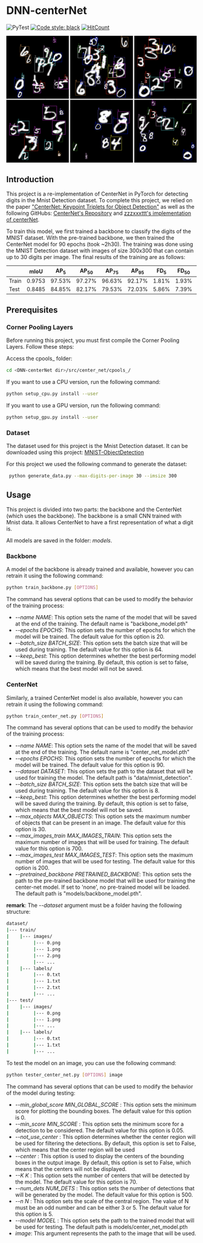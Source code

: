# DNN-centerNet

![PyTest](https://github.com/yxyfer/DNN-centerNet/actions/workflows/pytest.yml/badge.svg)
[![Code style: black](https://img.shields.io/badge/code%20style-black-000000.svg)](https://github.com/psf/black)
[![HitCount](https://hits.dwyl.com/yxyfer/DNN-centerNet.svg?style=flat-square)](http://hits.dwyl.com/yxyfer/DNN-centerNet)

![alt text](images/image.png "Mnist Detection example")

## Introduction

This project is a re-implementation of CenterNet in PyTorch for detecting digits in the Mnist Detection dataset. To complete this project, we relied on the paper ["CenterNet: Keypoint Triplets for Object Detection"](https://arxiv.org/pdf/1904.08189.pdf) as well as the following GitHubs: [CenterNet's Repository](https://github.com/Duankaiwen/CenterNet) and [zzzxxxttt's implementation of centerNet](https://github.com/zzzxxxttt/pytorch_simple_CenterNet_47).



To train this model, we first trained a backbone to classify the digits of the MNIST dataset. With the pre-trained backbone, we then trained the CenterNet model for 90 epochs (took ~2h30). The training was done using the MNIST Detection dataset with images of size 300x300 that can contain up to 30 digits per image. The final results of the training are as follows:

|       | mIoU   | AP<sub>5</sub> | AP<sub>50</sub>  | AP<sub>75</sub> | AP<sub>95</sub> | FD<sub>5</sub> | FD<sub>50</sub> | FD<sub>75</sub> | FD<sub>95</sub> |
| ----- | ------ | ------- | ------- | ------- | ------- | ------- | ------ | ------- | ------- |
| Train | 0.9753 | 97.53%  | 97.27%  | 96.63%  | 92.17%  | 1.81%   | 1.93%  | 2.53%   | 6.67%   |
| Test  | 0.8485 | 84.85%  | 82.17%  | 79.53%  | 72.03%  | 5.86%   | 7.39%  | 9.19%   | 16.83%  |


## Prerequisites

### Corner Pooling Layers

Before running this project, you must first compile the Corner Pooling Layers. Follow these steps:

Access the cpools\_ folder:

```bash
cd <DNN-centerNet dir>/src/center_net/cpools_/
```

If you want to use a CPU version, run the following command:
```bash
python setup_cpu.py install --user
```

If you want to use a GPU version, run the following command:
```bash
python setup_gpu.py install --user
```

### Dataset

The dataset used for this project is the Mnist Detection dataset. It can be downloaded using this project: [MNIST-ObjectDetection](https://github.com/hukkelas/MNIST-ObjectDetection)

For this project we used the following command to generate the dataset:

```bash
 python generate_data.py --max-digits-per-image 30 --imsize 300
```

## Usage

This project is divided into two parts: the backbone and the CenterNet (which uses the backbone). The backbone is a small CNN trained with Mnist data. It allows CenterNet to have a first representation of what a digit is.

All models are saved in the folder: _models_.

### Backbone

A model of the backbone is already trained and available, however you can retrain it using the following command:
```bash
python train_backbone.py [OPTIONS]
```
The command has several options that can be used to modify the behavior of the training process:

- _--name NAME_: This option sets the name of the model that will be saved at the end of the training. The default name is "backbone_model.pth"
- _--epochs EPOCHS_: This option sets the number of epochs for which the model will be trained. The default value for this option is 20.
- _--batch_size BATCH_SIZE_: This option sets the batch size that will be used during training. The default value for this option is 64.
- _--keep_best_: This option determines whether the best performing model will be saved during the training. By default, this option is set to false, which means that the best model will not be saved.

### CenterNet

Similarly, a trained CenterNet model is also available, however you can retrain it using the following command:
```bash
python train_center_net.py [OPTIONS]
```
The command has several options that can be used to modify the behavior of the training process:

- _--name NAME_: This option sets the name of the model that will be saved at the end of the training. The default name is "center_net_model.pth"
- _--epochs EPOCHS_: This option sets the number of epochs for which the model will be trained. The default value for this option is 90.
- _--dataset DATASET_: This option sets the path to the dataset that will be used for training the model. The default path is "data/mnist_detection".
- _--batch_size BATCH_SIZE_: This option sets the batch size that will be used during training. The default value for this option is 8.
- _--keep_best_: This option determines whether the best performing model will be saved during the training. By default, this option is set to false, which means that the best model will not be saved.
- _--max_objects MAX_OBJECTS_: This option sets the maximum number of objects that can be present in an image. The default value for this option is 30.
- _--max_images_train MAX_IMAGES_TRAIN_: This option sets the maximum number of images that will be used for training. The default value for this option is 700.
- _--max_images_test MAX_IMAGES_TEST_: This option sets the maximum number of images that will be used for testing. The default value for this option is 200.
- _--pretrained_backbone PRETRAINED_BACKBONE_: This option sets the path to the pre-trained backbone model that will be used for training the center-net model. If set to 'none', no pre-trained model will be loaded. The default path is "models/backbone_model.pth".


**remark**:
The _--dataset_ argument must be a folder having the following structure:

```bash
dataset/
|--- train/
|    |--- images/
|         |--- 0.png
|         |--- 1.png
|         |--- 2.png
|         |--- ...
|    |--- labels/
|         |--- 0.txt
|         |--- 1.txt
|         |--- 2.txt
|         |--- ...
|--- test/
|    |--- images/
|         |--- 0.png
|         |--- 1.png
|         |--- ...
|    |--- labels/
|         |--- 0.txt
|         |--- 1.txt
|         |--- ...
```

To test the model on an image, you can use the following command:
```bash
python tester_center_net.py [OPTIONS] image
```
The command has several options that can be used to modify the behavior of the model during testing: 

- _--min_global_score MIN_GLOBAL_SCORE_ : This option sets the minimum score for plotting the bounding boxes. The default value for this option is 0.
- _--min_score MIN_SCORE_ : This option sets the minimum score for a detection to be considered. The default value for this option is 0.05.
- _--not_use_center_ : This option determines whether the center region will be used for filtering the detections. By default, this option is set to False, which means that the center region will be used
- _--center_ : This option is used to display the centers of the bounding boxes in the output image. By default, this option is set to False, which means that the centers will not be displayed.
- _--K K_ : This option sets the number of centers that will be detected by the model. The default value for this option is 70.
- _--num_dets NUM_DETS_ : This option sets the number of detections that will be generated by the model. The default value for this option is 500.
- _--n N_ : This option sets the scale of the central region. The value of N must be an odd number and can be either 3 or 5. The default value for this option is 5.
- _--model MODEL_ : This option sets the path to the trained model that will be used for testing. The default path is models/center_net_model.pth
- _image_: This argument represents the path to the image that will be used.
